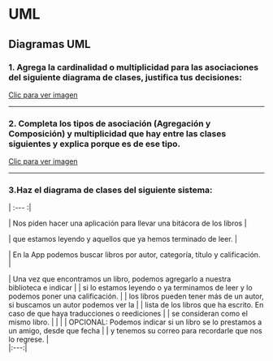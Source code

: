 # UML
## Diagramas UML

### 1. Agrega la cardinalidad o multiplicidad para las asociaciones del siguiente diagrama de clases, justifica tus decisiones:
[Clic para ver imagen](./foticos/uml1.png)

---


### 2. Completa los tipos de asociación (Agregación y Composición) y multiplicidad que hay entre las clases siguientes y explica porque es de ese tipo.
[Clic para ver imagen](./foticos/uml2.png)

*** 

### 3.Haz el diagrama de clases del siguiente sistema:
| :--- :|


| Nos piden hacer una aplicación para llevar una bitácora de los libros              |


| que estamos leyendo y aquellos que ya hemos terminado de leer.                     |


| En la App podemos buscar libros por autor, categoría, título y calificación.       |


| Una vez que encontramos un libro, podemos agregarlo a nuestra biblioteca e indicar |
| si lo estamos leyendo o ya terminamos de leer y lo podemos poner una calificación. |
| los libros pueden tener más de un autor, si buscamos un autor podemos ver la       |
| lista de los libros que ha escrito. En caso de que haya traducciones o reediciones | 
| se consideran como el mismo libro.                                                 |
|                                                                                    |
| OPCIONAL: Podemos indicar si un libro se lo prestamos a un amigo, desde que fecha  |
| y tenemos su correo para recordarle que nos lo regrese.                            |              
|:---:|

